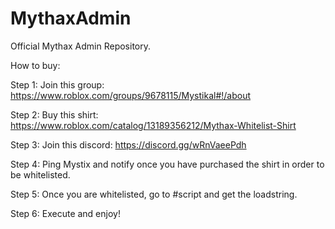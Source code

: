 # MythaxAdmin
Official Mythax Admin Repository.

How to buy:

Step 1: Join this group: https://www.roblox.com/groups/9678115/Mystikal#!/about

Step 2: Buy this shirt: https://www.roblox.com/catalog/13189356212/Mythax-Whitelist-Shirt

Step 3: Join this discord: https://discord.gg/wRnVaeePdh

Step 4: Ping Mystix and notify once you have purchased the shirt in order to be whitelisted.

Step 5: Once you are whitelisted, go to #script and get the loadstring.

Step 6: Execute and enjoy!
